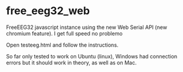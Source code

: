 # free_eeg32_web
FreeEEG32 javascript instance using the new Web Serial API (new chromium feature). I get full speed no problemo

Open testeeg.html and follow the instructions.

So far only tested to work on Ubuntu (linux), Windows had connection errors but it should work in theory, as well as on Mac.


